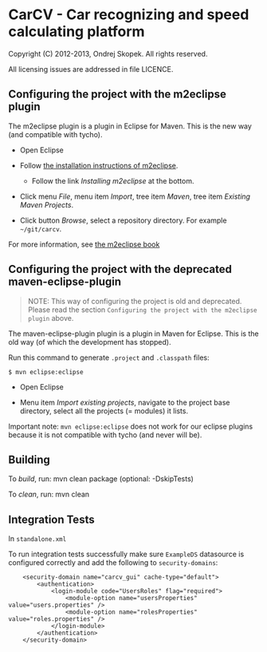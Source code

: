 # CarCV - Car recognizing and speed calculating platform

Copyright (C) 2012-2013, Ondrej Skopek. All rights reserved.

All licensing issues are addressed in file LICENCE.

Configuring the project with the m2eclipse plugin
-------------------------------------------------

The m2eclipse plugin is a plugin in Eclipse for Maven.
This is the new way (and compatible with tycho).

* Open Eclipse

* Follow [the installation instructions of m2eclipse](http://m2eclipse.sonatype.org/).

    * Follow the link *Installing m2eclipse* at the bottom.

* Click menu *File*, menu item *Import*, tree item *Maven*, tree item *Existing Maven Projects*.

* Click button *Browse*, select a repository directory. For example `~/git/carcv`.

For more information, see [the m2eclipse book](http://www.sonatype.com/books/m2eclipse-book/reference/)

Configuring the project with the deprecated maven-eclipse-plugin
----------------------------------------------------------------

> NOTE: This way of configuring the project is old and deprecated.
> Please read the section `Configuring the project with the m2eclipse plugin` above.

The maven-eclipse-plugin plugin is a plugin in Maven for Eclipse.
This is the old way (of which the development has stopped).

Run this command to generate `.project` and `.classpath` files:

    $ mvn eclipse:eclipse

* Open Eclipse

* Menu item *Import existing projects*, navigate to the project base directory, select all the projects (= modules) it lists.

Important note: `mvn eclipse:eclipse` does not work for our eclipse plugins because it is not compatible with tycho
(and never will be).

Building
--------

To *build*, run: mvn clean package (optional: -DskipTests)

To *clean*, run: mvn clean

Integration Tests
-----------------

In `standalone.xml`

To run integration tests successfully make sure `ExampleDS` datasource is configured correctly
and add the following to `security-domains`:
```
    <security-domain name="carcv_gui" cache-type="default">
        <authentication>
            <login-module code="UsersRoles" flag="required">
                <module-option name="usersProperties" value="users.properties" />
                <module-option name="rolesProperties" value="roles.properties" />
            </login-module>
        </authentication>
    </security-domain>
```
